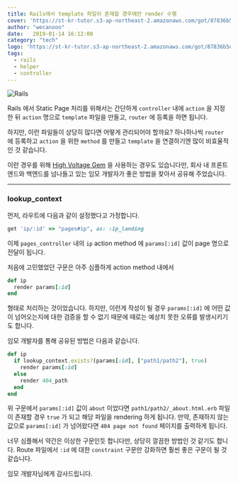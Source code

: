 ```yaml
---
title: Rails에서 template 파일이 존재할 경우에만 render 수행
cover: 'https://st-kr-tutor.s3-ap-northeast-2.amazonaws.com/got/87836b5eb053590be9fc6d495e7858fc/cover7.jpg'
author: "wecanooo"
date:   2019-01-14 16:12:00
category: "tech"
logo: 'https://st-kr-tutor.s3-ap-northeast-2.amazonaws.com/got/87836b5eb053590be9fc6d495e7858fc/dream.png'
tags:
  - rails
  - helper
  - controller
---
```


![Rails](https://st-kr-tutor.s3-ap-northeast-2.amazonaws.com/got/adaf3a4c976806d3983a27734e42749d/Ruby_On_Rails_Logo.svg.png)


Rails 에서 Static Page 처리를 위해서는 간단하게 `controller` 내에 `action` 을 지정한 뒤 `action` 명으로 `template` 파일을 만들고, `router` 에 등록을 하면 됩니다.

하지만, 이런 파일들이 상당히 많다면 어떻게 관리되어야 할까요? 하나하나씩 `router` 에 등록하고 `action` 을 위한 `method` 를 만들고 `template` 을 연결하기엔 많이 비효율적인 것 같습니다.

이런 경우를 위해 [High Voltage Gem](https://github.com/thoughtbot/high_voltage) 을 사용하는 경우도 있습니다만, 회사 내 프론트엔드와 백엔드를 넘나들고 있는 임모 개발자가 좋은 방법을 찾아서 공유해 주었습니다.

---

### lookup_context

먼저, 라우트에 다음과 같이 설정했다고 가정합니다.

```ruby
get 'ip/:id' => "pages#ip", as: :ip_landing
```

이제 `pages_controller` 내의 `ip` action method 에 `params[:id]` 값이 page 명으로 전달이 됩니다.

처음에 고민했었던 구문은 아주 심플하게 action method 내에서 

```ruby
def ip
  render params[:id]
end
```

형태로 처리하는 것이었습니다. 하지만, 이런게 작성이 될 경우 `params[:id]` 에 어떤 값이 넘어오는지에 대한 검증을 할 수 없기 때문에 때로는 예상치 못한 오류를 발생시키기도 합니다.

임모 개발자를 통해 공유된 방법은 다음과 같습니다.

```ruby
def ip
  if lookup_context.exists?(params[:id], ["path1/path2"], true)
    render params[:id]
  else
    render 404_path
  end
end
```

위 구문에서 `params[:id]` 값이 `about` 이었다면  `path1/path2/_about.html.erb` 파일이 존재할 경우 `true` 가 되고 해당 파일을 rendering 하게 됩니다. 만약, 존재하지 않는 값으로 `params[:id]` 가 넘어왔다면 `404 page not found` 페이지를 출력하게 됩니다.

너무 심플해서 약간은 이상한 구문인듯 합니다만, 상당히 깔끔한 방법인 것 같기도 합니다. Route 파일에서 `:id` 에 대한 `constraint` 구문만 강화하면 훨씬 좋은 구문이 될 것 같습니다.

임모 개발자님에게 감사드립니다.